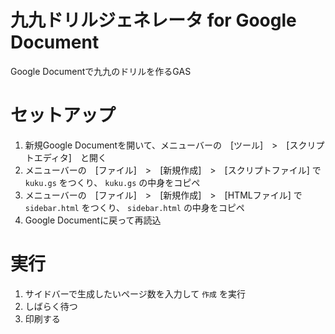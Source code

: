 # 九九ドリルジェネレータ for Google Document
Google Documentで九九のドリルを作るGAS

# セットアップ
1. 新規Google Documentを開いて、メニューバーの　[ツール]　>　[スクリプトエディタ]　と開く
1. メニューバーの　[ファイル]　>　[新規作成]　>　[スクリプトファイル] で `kuku.gs` をつくり、 `kuku.gs` の中身をコピペ
1. メニューバーの　[ファイル]　>　[新規作成]　>　[HTMLファイル] で `sidebar.html` をつくり、 `sidebar.html` の中身をコピペ
1. Google Documentに戻って再読込

# 実行
1. サイドバーで生成したいページ数を入力して `作成` を実行
1. しばらく待つ
1. 印刷する
